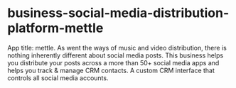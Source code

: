 # business-social-media-distribution-platform-mettle
App title: mettle. As went the ways of music and video distribution, there is nothing inherently different about social media posts. This business helps you distribute your posts across a more than 50+ social media apps and helps you track &amp; manage CRM contacts. A custom CRM interface that controls all social media accounts.
